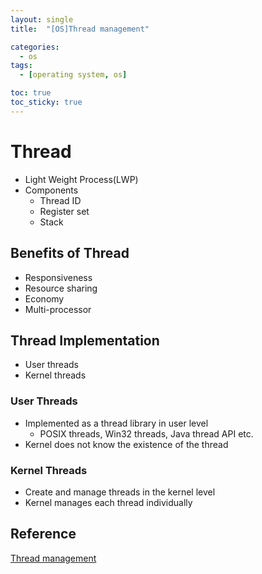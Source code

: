 ```yaml
---
layout: single
title:  "[OS]Thread management"

categories:
  - os
tags:
  - [operating system, os]

toc: true
toc_sticky: true
---
```


# Thread
- Light Weight Process(LWP)
- Components
    - Thread ID
    - Register set
    - Stack
## Benefits of Thread
- Responsiveness
- Resource sharing
- Economy
- Multi-processor

## Thread Implementation
- User threads
- Kernel threads

### User Threads
- Implemented as a thread library in user level
    - POSIX threads, Win32 threads, Java thread API etc.
- Kernel does not know the existence of the thread

### Kernel Threads
- Create and manage threads in the kernel level
- Kernel manages each thread individually

### 
## Reference
[Thread management](https://hpclab.tistory.com/1?category=887083)